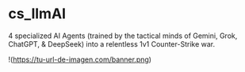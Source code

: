 # cs_llmAI
4 specialized AI Agents (trained by the tactical minds of Gemini, Grok, ChatGPT, &amp; DeepSeek) into a relentless 1v1 Counter-Strike war.

!(https://tu-url-de-imagen.com/banner.png)

